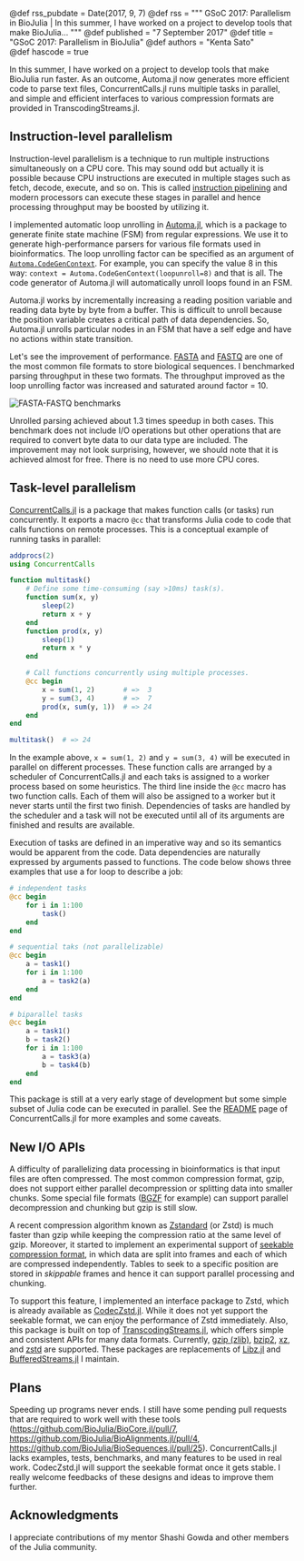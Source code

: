 @def rss_pubdate = Date(2017, 9, 7)
@def rss = """ GSoC 2017: Parallelism in BioJulia | In this summer, I have worked on a project to develop tools that make BioJulia... """
@def published = "7 September 2017"
@def title = "GSoC 2017: Parallelism in BioJulia"
@def authors = "Kenta Sato"  
@def hascode = true


In this summer, I have worked on a project to develop tools that make BioJulia
run faster. As an outcome, Automa.jl now generates more efficient code to parse
text files, ConcurrentCalls.jl runs multiple tasks in parallel, and simple and
efficient interfaces to various compression formats are provided in
TranscodingStreams.jl.

## Instruction-level parallelism

Instruction-level parallelism is a technique to run multiple instructions
simultaneously on a CPU core. This may sound odd but actually it is possible
because CPU instructions are executed in multiple stages such as fetch, decode,
execute, and so on. This is called [instruction
pipelining](https://en.wikipedia.org/wiki/Instruction_pipelining) and modern
processors can execute these stages in parallel and hence processing throughput
may be boosted by utilizing it.

I implemented automatic loop unrolling in
[Automa.jl](https://github.com/BioJulia/Automa.jl), which is a package to
generate finite state machine (FSM) from regular expressions. We use it to
generate high-performance parsers for various file formats used in
bioinformatics.  The loop unrolling factor can be specified as an argument of
[`Automa.CodeGenContext`](http://biojulia.net/Automa.jl/latest/references.html#Automa.CodeGenContext).
For example, you can specify the value 8 in this way: `context =
Automa.CodeGenContext(loopunroll=8)` and that is all. The code generator of
Automa.jl will automatically unroll loops found in an FSM.

Automa.jl works by incrementally increasing a reading position variable and
reading data byte by byte from a buffer. This is difficult to unroll because the
position variable creates a critical path of data dependencies. So, Automa.jl
unrolls particular nodes in an FSM that have a self edge and have no actions
within state transition.

Let's see the improvement of performance.
[FASTA](https://en.wikipedia.org/wiki/FASTA_format) and
[FASTQ](https://en.wikipedia.org/wiki/FASTQ_format) are one of the most common
file formats to store biological sequences. I benchmarked parsing throughput in
these two formats. The throughput improved as the loop unrolling factor was
increased and saturated around factor = 10.

![FASTA-FASTQ benchmarks](/assets/images/blog/2017/09/bio-parallel/fasta-fastq-benchmarks.png)

Unrolled parsing achieved about 1.3 times speedup in both cases.  This benchmark
does not include I/O operations but other operations that are required to
convert byte data to our data type are included. The improvement may not look
surprising, however, we should note that it is achieved almost for free. There
is no need to use more CPU cores.

## Task-level parallelism

[ConcurrentCalls.jl](https://github.com/bicycle1885/ConcurrentCalls.jl) is a
package that makes function calls (or tasks) run concurrently. It exports a
macro `@cc` that transforms Julia code to code that calls functions on remote
processes.  This is a conceptual example of running tasks in parallel:

```julia
addprocs(2)
using ConcurrentCalls

function multitask()
    # Define some time-consuming (say >10ms) task(s).
    function sum(x, y)
        sleep(2)
        return x + y
    end
    function prod(x, y)
        sleep(1)
        return x * y
    end

    # Call functions concurrently using multiple processes.
    @cc begin
        x = sum(1, 2)       # =>  3
        y = sum(3, 4)       # =>  7
        prod(x, sum(y, 1))  # => 24
    end
end

multitask()  # => 24
```

In the example above, `x = sum(1, 2)` and `y = sum(3, 4)` will be executed in
parallel on different processes. These function calls are arranged by a
scheduler of ConcurrentCalls.jl and each taks is assigned to a worker process
based on some heuristics. The third line inside the `@cc` macro has two function
calls. Each of them will also be assigned to a worker but it never starts until
the first two finish. Dependencies of tasks are handled by the scheduler and a
task will not be executed until all of its arguments are finished and results
are available.

Execution of tasks are defined in an imperative way and so its semantics would
be apparent from the code. Data dependencies are naturally expressed by
arguments passed to functions.  The code below shows three examples that use a
for loop to describe a job:

```julia
# independent tasks
@cc begin
    for i in 1:100
        task()
    end
end

# sequential taks (not parallelizable)
@cc begin
    a = task1()
    for i in 1:100
        a = task2(a)
    end
end

# biparallel tasks
@cc begin
    a = task1()
    b = task2()
    for i in 1:100
        a = task3(a)
        b = task4(b)
    end
end
```

This package is still at a very early stage of development but some simple
subset of Julia code can be executed in parallel. See the
[README](https://github.com/bicycle1885/ConcurrentCalls.jl#usage) page of
ConcurrentCalls.jl for more examples and some caveats.

## New I/O APIs

A difficulty of parallelizing data processing in bioinformatics is that input
files are often compressed. The most common compression format, gzip, does not
support either parallel decompression or splitting data into smaller chunks.
Some special file formats ([BGZF](https://github.com/BioJulia/BGZFStreams.jl)
for example) can support parallel decompression and chunking but gzip is still
slow.

A recent compression algorithm known as
[Zstandard](http://facebook.github.io/zstd/) (or Zstd) is much faster than gzip
while keeping the compression ratio at the same level of gzip. Moreover, it
started to implement an experimental support of [seekable compression
format](https://github.com/facebook/zstd/blob/dev/contrib/seekable_format/zstd_seekable_compression_format.md),
in which data are split into frames and each of which are compressed
independently. Tables to seek to a specific position are stored in *skippable*
frames and hence it can support parallel processing and chunking.

To support this feature, I implemented an interface package to Zstd, which is
already available as
[CodecZstd.jl](https://github.com/bicycle1885/CodecZstd.jl). While it does not
yet support the seekable format, we can enjoy the performance of Zstd
immediately. Also, this package is built on top of
[TranscodingStreams.jl](https://github.com/bicycle1885/TranscodingStreams.jl),
which offers simple and consistent APIs for many data formats. Currently, [gzip
(zlib)](https://github.com/bicycle1885/CodecZlib.jl),
[bzip2](https://github.com/bicycle1885/CodecBzip2.jl),
[xz](https://github.com/bicycle1885/CodecXz.jl), and
[zstd](https://github.com/bicycle1885/CodecZstd.jl) are supported. These
packages are replacements of [Libz.jl](https://github.com/BioJulia/Libz.jl) and
[BufferedStreams.jl](https://github.com/BioJulia/BufferedStreams.jl) I maintain.

## Plans

Speeding up programs never ends. I still have some pending pull requests that
are required to work well with these tools
(<https://github.com/BioJulia/BioCore.jl/pull/7>,
<https://github.com/BioJulia/BioAlignments.jl/pull/4>,
<https://github.com/BioJulia/BioSequences.jl/pull/25>). ConcurrentCalls.jl lacks
examples, tests, benchmarks, and many features to be used in real work.
CodecZstd.jl will support the seekable format once it gets stable. I really
welcome feedbacks of these designs and ideas to improve them further.

## Acknowledgments

I appreciate contributions of my mentor Shashi Gowda and other members of the
Julia community.
